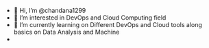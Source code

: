 - 👋 Hi, I’m @chandana1299
- 👀 I’m interested in DevOps and Cloud Computing field
- 🌱 I’m currently learning on Different DevOps and Cloud tools along basics on Data Analysis and Machine 
- 

<!---
chandana1299/chandana1299 is a ✨ special ✨ repository because its `README.md` (this file) appears on your GitHub profile.
You can click the Preview link to take a look at your changes.
--->
